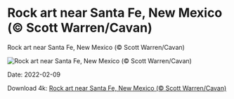 # Rock art near Santa Fe, New Mexico (© Scott Warren/Cavan)

Rock art near Santa Fe, New Mexico (© Scott Warren/Cavan)

![Rock art near Santa Fe, New Mexico (© Scott Warren/Cavan)](https://bing.com/th?id=OHR.UFOPetroglyphs_EN-US2840363119_UHD.jpg&w=1024&h=576)

Date: 2022-02-09

Download 4k: [Rock art near Santa Fe, New Mexico (© Scott Warren/Cavan)](https://bing.com/th?id=OHR.UFOPetroglyphs_EN-US2840363119_UHD.jpg)

